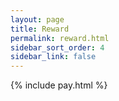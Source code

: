 ```yaml
---
layout: page
title: Reward
permalink: reward.html
sidebar_sort_order: 4
sidebar_link: false
---
```


{% include pay.html %}


